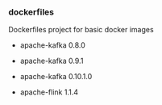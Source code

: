 ### dockerfiles

Dockerfiles project for basic docker images

- apache-kafka 0.8.0
- apache-kafka 0.9.1
- apache-kafka 0.10.1.0

- apache-flink 1.1.4